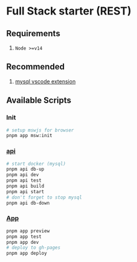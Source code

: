 # Full Stack starter (REST)

## Requirements

1. `Node >=v14`

## Recommended

1. [mysql vscode extension](https://marketplace.visualstudio.com/items?itemName=cweijan.vscode-mysql-client2&ssr=false#review-details)

## Available Scripts

### Init

```sh
# setup mswjs for browser
pnpm app msw:init
```

### [api](./packages/api)

```sh
# start docker (mysql)
pnpm api db-up
pnpm api dev
pnpm api test
pnpm api build
pnpm api start
# don't forget to stop mysql
pnpm api db-down
```

### [App](./packages/app)

```sh
pnpm app preview
pnpm app test
pnpm app dev
# deploy to gh-pages
pnpm app deploy
```
